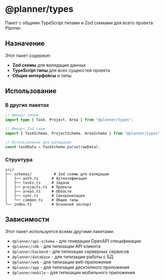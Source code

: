 # @planner/types

Пакет с общими TypeScript типами и Zod схемами для всего проекта Planner.

## Назначение

Этот пакет содержит:

- **Zod схемы** для валидации данных
- **TypeScript типы** для всех сущностей проекта
- **Общие интерфейсы** и типы

## Использование

### В других пакетах

```typescript
// Импорт типов
import type { Task, Project, Area } from "@planner/types";

// Импорт Zod схем
import { TaskSchema, ProjectSchema, AreaSchema } from "@planner/types";

// Использование для валидации
const taskData = TaskSchema.parse(rawData);
```

### Структура

```
src/
├── schemas/          # Zod схемы для валидации
│   ├── auth.ts      # Аутентификация
│   ├── tasks.ts     # Задачи
│   ├── projects.ts  # Проекты
│   ├── areas.ts     # Области
│   ├── sync.ts      # Синхронизация
│   └── common.ts    # Общие типы
└── index.ts         # Основной экспорт
```

## Зависимости

Этот пакет используется всеми другими пакетами:

- `@planner/api-schema` - для генерации OpenAPI спецификации
- `@planner/sdk` - для типизации API клиента
- `@planner/backend` - для типизации серверных сервисов
- `@planner/database` - для типизации работы с БД
- `@planner/web` - для типизации веб-приложения
- `@planner/app` - для типизации десктопного приложения
- `@planner/mobile` - для типизации мобильного приложения
